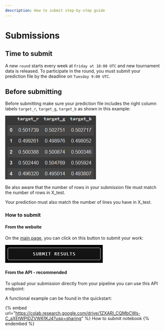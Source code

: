 ```yaml
---
description: How to submit step-by-step guide
---
```


# Submissions

## Time to submit

A new `round` starts every week at `Friday at 18:00 UTC` and new tournament data is released. To participate in the round, you must submit your prediction file by the deadline on `Tuesday 9:00 UTC`.

## Before submitting

Before submitting make sure your prediction file includes the right column labels `target_r`_,_ `target_g`, `target_b` as shown in this example:

![Example of prediction file](<../../.gitbook/assets/image (29) (1).png>)

Be also aware that the number of rows in your submission file must match the number of rows in X\_test.

Your prediction must also match the number of lines you have in X\_test.

### How to submit

#### From the website

On the [main page](https://tournament.crunchdao.com/), you can click on this button to submit your work:

![](<../../.gitbook/assets/image (1) (1).png>)

#### From the API - recommended

To upload your submission directly from your pipeline you can use this API endpoint:

A functional example can be found in the quickstart:

{% embed url="https://colab.research.google.com/drive/1ZXARI_CQMbCWs-C_aXEtWPIDZVW61KJ4?usp=sharing" %}
How to submit notebook
{% endembed %}

